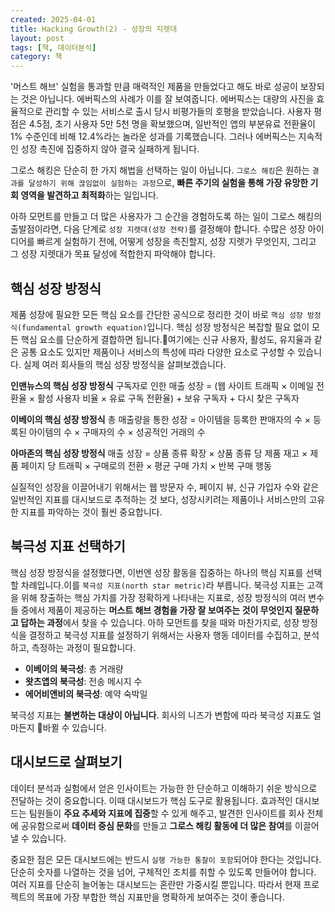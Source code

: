 ```yaml
---
created: 2025-04-01
title: Hacking Growth(2) - 성장의 지렛대
layout: post
tags: [책, 데이터분석]
category: 책
---
```


'머스트 해브' 실험을 통과할 만큼 매력적인 제품을 만들었다고 해도 바로 성공이 보장되는 것은 아닙니다. 에버픽스의 사례가 이를 잘 보여줍니다. 에버픽스는 대량의 사진을 효율적으로 관리할 수 있는 서비스로 출시 당시 비평가들의 호평을 받았습니다. 사용자 평점은 4.5점, 초기 사용자 5만 5천 명을 확보했으며, 일반적인 앱의 부분유료 전환율이 1% 수준인데 비해 12.4%라는 놀라운 성과를 기록했습니다. 그러나 에버픽스는 지속적인 성장 촉진에 집중하지 않아 결국 실패하게 됩니다.

그로스 해킹은 단순히 한 가지 해법을 선택하는 일이 아닙니다. `그로스 해킹`은 원하는 `결과를 달성하기 위해 끊임없이 실험하는 과정`으로, **빠른 주기의 실험을 통해 가장 유망한 기회 영역을 발견하고 최적화**하는 일입니다. 

아하 모먼트를 만들고 더 많은 사용자가 그 순간을 경험하도록 하는 일이 그로스 해킹의 출발점이라면, 다음 단계로 `성장 지렛대(성장 전략)`를 결정해야 합니다. 수많은 성장 아이디어를 빠르게 실험하기 전에, 어떻게 성장을 촉진할지, 성장 지렛가 무엇인지, 그리고 그 성장 지렛대가 목표 달성에 적합한지 파악해야 합니다. 

## 핵심 성장 방정식
제품 성장에 필요한 모든 핵심 요소를 간단한 공식으로 정리한 것이 바로 `핵심 성장 방정식(fundamental growth equation)`입니다. 핵심 성장 방정식은 복잡할 필요 없이 모든 핵심 요소를 단순하게 결합하면 됩니다.여기에는 신규 사용자, 활성도, 유지율과 같은 공통 요소도 있지만 제품이나 서비스의 특성에 따라 다양한 요소로 구성할 수 있습니다. 실제 여러 회사들의 핵심 성장 방정식을 살펴보겠습니다.

**인맨뉴스의 핵심 성장 방정식**
 구독자로 인한 매출 성장 = (웹 사이트 트래픽 × 이메일 전환율 × 활성 사용자 비율 × 유료 구독 전환율) + 보유 구독자 + 다시 찾은 구독자

**이베이의 핵심 성장 방정식**
총 매출량을 통한 성장 = 아이템을 등록한 판매자의 수 × 등록된 아이템의 수 × 구매자의 수 × 성공적인 거래의 수

**아마존의 핵심 성장 방정식**
매출 성장 = 상품 종류 확장 × 상품 종류 당 제품 재고 × 제품 페이지 당 트래픽 × 구매로의 전환 × 평균 구매 가치 × 반복 구매 행동

실질적인 성장을 이끌어내기 위해서는 웹 방문자 수, 페이지 뷰, 신규 가입자 수와 같은 일반적인 지표를 대시보드로 추적하는 것 보다, 성장시키려는 제품이나 서비스만의 고유한 지표를 파악하는 것이 훨씬 중요합니다. 

## 북극성 지표 선택하기
핵심 성장 방정식을 설정했다면, 이번엔 성장 활동을 집중하는 하나의 핵심 지표를 선택할 차례입니다.이를 `북극성 지표(north star metric)`라 부릅니다. 북극성 지표는 고객을 위해 창출하는 핵심 가치를 가장 정확하게 나타내는 지표로, 성장 방정식의 여러 변수들 중에서 제품이 제공하는 **머스트 해브 경험을 가장 잘 보여주는 것이 무엇인지 질문하고 답하는 과정**에서 찾을 수 있습니다. 아하 모먼트를 찾을 때와 마찬가지로, 성장 방정식을 결정하고 북극성 지표를 설정하기 위해서는 사용자 행동 데이터를 수집하고, 분석하고, 측정하는 과정이 필요합니다. 

* **이베이의 북극성**: 총 거래량
* **왓츠앱의 북극성**: 전송 메시지 수
* **에어비앤비의 북극성**: 예약 숙박일

북극성 지표는 **불변하는 대상이 아닙니다**. 회사의 니즈가 변함에 따라 북극성 지표도 얼마든지 바뀔 수 있습니다.

## 대시보드로 살펴보기
데이터 분석과 실험에서 얻은 인사이트는 가능한 한 단순하고 이해하기 쉬운 방식으로 전달하는 것이 중요합니다. 이때 대시보드가 핵심 도구로 활용됩니다. 효과적인 대시보드는 팀원들이 **주요 추세와 지표에 집중**할 수 있게 해주고, 발견한 인사이트를 회사 전체에 공유함으로써 **데이터 중심 문화**를 만들고 **그로스 해킹 활동에 더 많은 참여**를 이끌어낼 수 있습니다.

중요한 점은 모든 대시보드에는 반드시 `실행 가능한 통찰이 포함`되어야 한다는 것입니다. 단순히 숫자를 나열하는 것을 넘어, 구체적인 조치를 취할 수 있도록 만들어야 합니다. 여러 지표를 단순히 늘어놓는 대시보드는 혼란만 가중시킬 뿐입니다. 따라서 현재 프로젝트의 목표에 가장 부합한 핵심 지표만을 명확하게 보여주는 것이 좋습니다.
